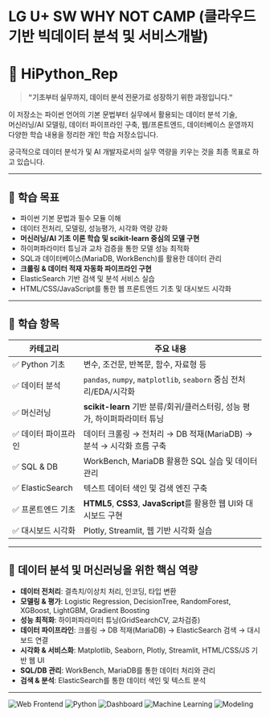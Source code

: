 # LG U+ SW WHY NOT CAMP (클라우드 기반 빅데이터 분석 및 서비스개발)
# 📘 HiPython_Rep

> **"기초부터 실무까지, 데이터 분석 전문가로 성장하기 위한 과정입니다."**

이 저장소는 파이썬 언어의 기본 문법부터 실무에서 활용되는 데이터 분석 기술,  
머신러닝/AI 모델링, 데이터 파이프라인 구축, 웹/프론트엔드, 데이터베이스 운영까지  
다양한 학습 내용을 정리한 개인 학습 저장소입니다.  

궁극적으로 데이터 분석가 및 AI 개발자로서의 실무 역량을 키우는 것을 최종 목표로 하고 있습니다.

---

## 📝 학습 목표

- 파이썬 기본 문법과 필수 모듈 이해
- 데이터 전처리, 모델링, 성능평가, 시각화 역량 강화
- **머신러닝/AI 기초 이론 학습 및 scikit-learn 중심의 모델 구현**
- 하이퍼파라미터 튜닝과 교차 검증을 통한 모델 성능 최적화
- SQL과 데이터베이스(MariaDB, WorkBench)를 활용한 데이터 관리
- **크롤링 & 데이터 적재 자동화 파이프라인 구현**
- ElasticSearch 기반 검색 및 분석 서비스 실습
- HTML/CSS/JavaScript를 통한 웹 프론트엔드 기초 및 대시보드 시각화

---

## 📌 학습 항목

| 카테고리 | 주요 내용 |
|----------|------------|
| ✅ Python 기초 | 변수, 조건문, 반복문, 함수, 자료형 등 |
| ✅ 데이터 분석 | `pandas`, `numpy`, `matplotlib`, `seaborn` 중심 전처리/EDA/시각화 |
| ✅ 머신러닝 | **scikit-learn** 기반 분류/회귀/클러스터링, 성능 평가, 하이퍼파라미터 튜닝 |
| ✅ 데이터 파이프라인 | 데이터 크롤링 → 전처리 → DB 적재(MariaDB) → 분석 → 시각화 흐름 구축 |
| ✅ SQL & DB | WorkBench, MariaDB 활용한 SQL 실습 및 데이터 관리 |
| ✅ ElasticSearch | 텍스트 데이터 색인 및 검색 엔진 구축 |
| ✅ 프론트엔드 기초 | **HTML5**, **CSS3**, **JavaScript**를 활용한 웹 UI와 대시보드 구현 |
| ✅ 대시보드 시각화 | Plotly, Streamlit, 웹 기반 시각화 실습 |

---

## 🦾 데이터 분석 및 머신러닝을 위한 핵심 역량

- **데이터 전처리**: 결측치/이상치 처리, 인코딩, 타입 변환  
- **모델링 & 평가**: Logistic Regression, DecisionTree, RandomForest, XGBoost, LightGBM, Gradient Boosting  
- **성능 최적화**: 하이퍼파라미터 튜닝(GridSearchCV, 교차검증)  
- **데이터 파이프라인**: 크롤링 → DB 적재(MariaDB) → ElasticSearch 검색 → 대시보드 연결  
- **시각화 & 서비스화**: Matplotlib, Seaborn, Plotly, Streamlit, HTML/CSS/JS 기반 웹 UI  
- **SQL/DB 관리**: WorkBench, MariaDB를 통한 데이터 처리와 관리  
- **검색 & 분석**: ElasticSearch를 통한 데이터 색인 및 텍스트 분석  

---

![Web Frontend](https://img.shields.io/badge/Frontend-HTML%20%7C%20CSS%20%7C%20JavaScript-orange?logo=html5)
![Python](https://img.shields.io/badge/Python-3.10-blue?logo=python)
![Dashboard](https://img.shields.io/badge/Dashboard-Plotly%20%7C%20Streamlit-ff4b4b)
![Machine Learning](https://img.shields.io/badge/Machine%20Learning-Modeling-blueviolet?logo=opsgenie)
![Modeling](https://img.shields.io/badge/Modeling-Data--Driven-darkblue)
